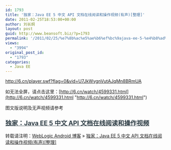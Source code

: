 ```yaml
---
id: 1793
title: '独家：Java EE 5 中文 API 文档在线阅读和操作视频(有声)[整理]'
date: 2011-02-25T18:53:00+00:00
author: 刘长炯
layout: post
guid: http://www.beansoft.biz/?p=1793
permalink: '/2011/02/25/%e7%8b%ac%e5%ae%b6%ef%bc%9ajava-ee-5-%e4%b8%ad%e6%96%87-api-%e6%96%87%e6%a1%a3%e5%9c%a8%e7%ba%bf%e9%98%85%e8%af%bb%e5%92%8c%e6%93%8d%e4%bd%9c%e8%a7%86%e9%a2%91%e6%9c%89%e5%a3%b0%e6%95%b4%e7%90%86/'
views:
  - "3994"
original_post_id:
  - "1793"
categories:
  - Java EE
---
```

<http://6.cn/player.swf?flag=0&vid=U7JkWvgnVutAJqMn8BRmUA>

如无法全屏，请点击这里：[http://6.cn/watch/4599331.html](http://6.cn/watch/4599331.html "http://6.cn/watch/4599331.html")

图文版说明及无声视频请参考

### <a style="COLOR: rgb(47,62,70); FONT-SIZE: 1.2em; TEXT-DECORATION: none" href="http://www.beansoft.biz/?p=1802" rel="bookmark" title="Permanent Link to 独家：Java EE 5 中文 API 文档在线阅读和操作视频"><span style="TEXT-DECORATION: underline">独家：Java EE 5 中文 API 文档在线阅读和操作视频</span></a>

转载请注明：[WebLogic Android 博客](http://www.beansoft.biz) &raquo; [独家：Java EE 5 中文 API 文档在线阅读和操作视频(有声)[整理]](http://www.beansoft.biz/2011/02/25/%e7%8b%ac%e5%ae%b6%ef%bc%9ajava-ee-5-%e4%b8%ad%e6%96%87-api-%e6%96%87%e6%a1%a3%e5%9c%a8%e7%ba%bf%e9%98%85%e8%af%bb%e5%92%8c%e6%93%8d%e4%bd%9c%e8%a7%86%e9%a2%91%e6%9c%89%e5%a3%b0%e6%95%b4%e7%90%86/)